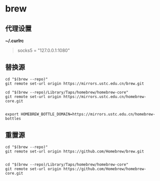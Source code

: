 


# brew

## 代理设置

**~/.curlrc**

> socks5 = "127.0.0.1:1080"


## 替换源

```shell
cd "$(brew --repo)"
git remote set-url origin https://mirrors.ustc.edu.cn/brew.git

cd "$(brew --repo)/Library/Taps/homebrew/homebrew-core"
git remote set-url origin https://mirrors.ustc.edu.cn/homebrew-core.git


export HOMEBREW_BOTTLE_DOMAIN=https://mirrors.ustc.edu.cn/homebrew-bottles
```

## 重置源

```shell
cd "$(brew --repo)"
git remote set-url origin https://github.com/Homebrew/brew.git


cd "$(brew --repo)/Library/Taps/homebrew/homebrew-core"
git remote set-url origin https://github.com/Homebrew/homebrew-core.git
```

